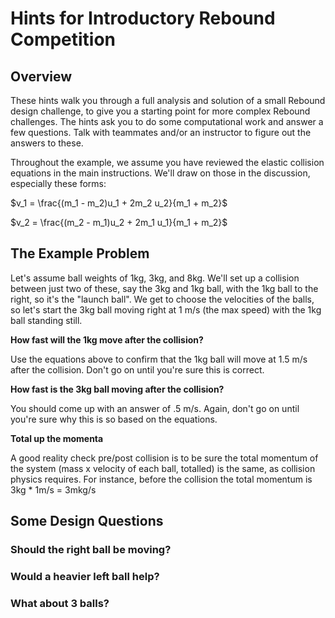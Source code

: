 # Hints for Introductory Rebound Competition

## Overview
These hints walk you through a full analysis and solution of a small
Rebound design challenge, to give you a starting point for more complex
Rebound challenges.  The hints ask you to do some computational work and 
answer a few questions.  Talk with teammates and/or an instructor to figure
out the answers to these.

Throughout the example, we assume you have reviewed the elastic collision
equations in the main instructions.  We'll draw on those in the discussion, especially these forms:

$v_1 = \frac{(m_1 - m_2)u_1 + 2m_2 u_2}{m_1 + m_2}$

$v_2 = \frac{(m_2 - m_1)u_2 + 2m_1 u_1}{m_1 + m_2}$


## The Example Problem
Let's assume ball weights of 1kg, 3kg, and 8kg.  We'll set up a collision
between just two of these, say the 3kg and 1kg ball, with the 1kg ball to the
right, so it's the "launch ball".  We get to choose the velocities of the balls,
so let's start the 3kg ball moving right at 1 m/s (the max speed) with the 1kg
ball standing still.

**How fast will the 1kg move after the collision?**

Use the equations above to confirm that the 1kg ball will move at 1.5 m/s after
the collision.  Don't go on until you're sure this is correct.

**How fast is the 3kg ball moving after the collision?**

You should come up with an answer of .5 m/s.  Again, don't go on until you're
sure why this is so based on the equations.

**Total up the momenta**

A good reality check pre/post collision is to be sure the total momentum of the
system (mass x velocity of each ball, totalled) is the same, as collision
physics requires.  For instance, before the collision the total momentum is
3kg * 1m/s = 3mkg/s


## Some Design Questions


### Should the right ball be moving?


### Would a heavier left ball help?


### What about 3 balls?